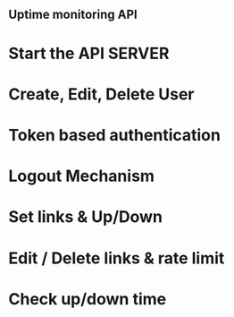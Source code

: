 ## Uptime monitoring API
# Start the API SERVER
# Create, Edit, Delete User
# Token based authentication
# Logout Mechanism
# Set links & Up/Down
# Edit / Delete links & rate limit
# Check up/down time
